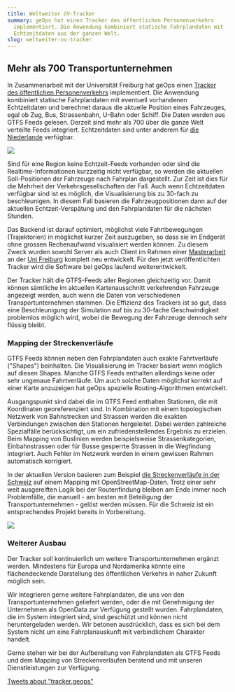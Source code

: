```yaml
---
title: Weltweiter öV-Tracker
summary: geOps hat einen Tracker des öffentlichen Personenverkehrs
  implementiert. Die Anwendung kombiniert statische Fahrplandaten mit
  Echtzeitdaten aus der ganzen Welt.
slug: weltweiter-ov-tracker
---
```

## Mehr als 700 Transportunternehmen

In Zusammenarbeit mit der Universität Freiburg hat geOps einen [Tracker des öffentlichen Personenverkehrs](http://tracker.geops.ch/?z=14&s=20&lat=40.723&lon=-74.002) implementiert. Die Anwendung kombiniert statische Fahrplandaten mit eventuell vorhandenen Echtzeitdaten und berechnet daraus die aktuelle Position eines Fahrzeuges, egal ob Zug, Bus, Strassenbahn, U-Bahn oder Schiff. Die Daten werden aus GTFS Feeds gelesen. Derzeit sind mehr als 700 über die ganze Welt verteilte Feeds integriert. Echtzeitdaten sind unter anderem für [die Niederlande](http://tracker.geops.ch/?z=13&s=1&lat=52.36595686731005&lon=4.904365539550781) verfügbar.

![](/images/blog/worldwide-transit-tracker/trackerbar.png)

Sind für eine Region keine Echtzeit-Feeds vorhanden oder sind die Realtime-Informationen kurzzeitig nicht verfügbar, so werden die aktuellen Soll-Positionen der Fahrzeuge nach Fahrplan dargestellt. Zur Zeit ist dies für die Mehrheit der Verkehrsgesellschaften der Fall. Auch wenn Echtzeitdaten verfügbar sind ist es möglich, die Visualisierung bis zu 30-fach zu beschleunigen. In diesem Fall basieren die Fahrzeugpositionen dann auf der aktuellen Echtzeit-Verspätung und den Fahrplandaten für die nächsten Stunden.

Das Backend ist darauf optimiert, möglichst viele Fahrtbewegungen (Trajektorien) in möglichst kurzer Zeit auszugeben, so dass sie im Endgerät ohne grossen Rechenaufwand visualisiert werden können. Zu diesem Zweck wurden sowohl Server als auch Client im Rahmen einer [Masterarbeit](http://ad-publications.informatik.uni-freiburg.de/theses/Master_Patrick_Brosi_2014.pdf) an der [Uni Freiburg](https://ad.informatik.uni-freiburg.de/front-page-en?set_language=en) komplett neu entwickelt. Für den jetzt veröffentlichten Tracker wird die Software bei geOps laufend weiterentwickelt.

Der Tracker hält die GTFS-Feeds aller Regionen gleichzeitig vor. Damit können sämtliche im aktuellen Kartenausschnitt verkehrenden Fahrzeuge angezeigt werden, auch wenn die Daten von verschiedenen Transportunternehmen stammen. Die Effizienz des Trackers ist so gut, dass eine Beschleunigung der Simulation auf bis zu 30-fache Geschwindigkeit problemlos möglich wird, wobei die Bewegung der Fahrzeuge dennoch sehr flüssig bleibt.

### Mapping der Streckenverläufe

GTFS Feeds können neben den Fahrplandaten auch exakte Fahrtverläufe ("Shapes") beinhalten. Die Visualisierung im Tracker basiert wenn möglich auf diesen Shapes. Manche GTFS Feeds enthalten allerdings keine oder sehr ungenaue Fahrtverläufe. Um auch solche Daten möglichst korrekt auf einer Karte anzuzeigen hat geOps spezielle Routing-Algorithmen entwickelt.

Ausgangspunkt sind dabei die im GTFS Feed enthalten Stationen, die mit Koordinaten georeferenziert sind. In Kombination mit einem topologischen Netzwerk von Bahnstrecken und Strassen werden die exakten Verbindungen zwischen den Stationen hergeleitet. Dabei werden zahlreiche Spezialfälle berücksichtigt, um ein zufriedenstellendes Ergebnis zu erzielen. Beim Mapping von Buslinien werden beispielsweise Strassenkategorien, Einbahnstrassen oder für Busse gesperrte Strassen in die Wegfindung integriert. Auch Fehler im Netzwerk werden in einem gewissen Rahmen automatisch korrigiert.

In der aktuellen Version basieren zum Beispiel [die Streckenverläufe in der Schweiz](http://tracker.geops.ch/?z=15&s=30&lat=47.37955096693522&lon=8.538994789123535) auf einem Mapping mit OpenStreetMap-Daten. Trotz einer sehr weit ausgereiften Logik bei der Routenfindung bleiben am Ende immer noch Problemfälle, die manuell - am besten mit Beteiligung der Transportunternehmen - gelöst werden müssen. Für die Schweiz ist ein entsprechendes Projekt bereits in Vorbereitung.

![](/images/blog/worldwide-transit-tracker/trackeramsterdam.png)

### Weiterer Ausbau

Der Tracker soll kontinuierlich um weitere Transportunternehmen ergänzt werden. Mindestens für Europa und Nordamerika könnte eine flächendeckende Darstellung des öffentlichen Verkehrs in naher Zukunft möglich sein.

Wir integrieren gerne weitere Fahrplandaten, die uns von den Transportunternehmen geliefert werden, oder die mit Genehmigung der Unternehmen als OpenData zur Verfügung gestellt wurden. Fahrplandaten, die im System integriert sind, sind geschützt und können nicht heruntergeladen werden. Wir betonen ausdrücklich, dass es sich bei dem System nicht um eine Fahrplanauskunft mit verbindlichem Charakter handelt.

Gerne stehen wir bei der Aufbereitung von Fahrplandaten als GTFS Feeds und dem Mapping von Streckenverläufen beratend und mit unseren Dienstleistungen zur Verfügung.

[Tweets about "tracker.geops"](https://twitter.com/search?q=tracker.geops)